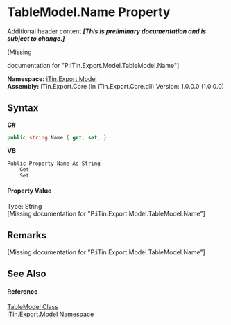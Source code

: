 # TableModel.Name Property 
Additional header content _**\[This is preliminary documentation and is subject to change.\]**_

\[Missing <summary> documentation for "P:iTin.Export.Model.TableModel.Name"\]

**Namespace:**&nbsp;<a href="ef57ffcc-e95e-b212-5a46-9aa6f5a3511f">iTin.Export.Model</a><br />**Assembly:**&nbsp;iTin.Export.Core (in iTin.Export.Core.dll) Version: 1.0.0.0 (1.0.0.0)

## Syntax

**C#**<br />
``` C#
public string Name { get; set; }
```

**VB**<br />
``` VB
Public Property Name As String
	Get
	Set
```


#### Property Value
Type: String<br />\[Missing <value> documentation for "P:iTin.Export.Model.TableModel.Name"\]

## Remarks
\[Missing <remarks> documentation for "P:iTin.Export.Model.TableModel.Name"\]

## See Also


#### Reference
<a href="3ebdc48d-cea3-5217-fae3-a33752b7657c">TableModel Class</a><br /><a href="ef57ffcc-e95e-b212-5a46-9aa6f5a3511f">iTin.Export.Model Namespace</a><br />